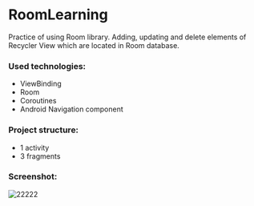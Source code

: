 # RoomLearning
Practice of using Room library. Adding, updating and delete elements of Recycler View which are located in Room database.

<h3>Used technologies:</h1>
<ul> 
  <li>ViewBinding</li>
  <li>Room</li>
  <li>Coroutines</li>
  <li>Android Navigation component</li>
</ul>  

<h3>Project structure:</h1>
<ul> 
<li>1 activity</li> 
<li>3 fragments</li> 
</ul>

<h3>Screenshot:</h3>

![22222](https://user-images.githubusercontent.com/94930087/167318089-7a8d8e7f-848e-421b-8d2f-76081cefe0c5.jpg)
